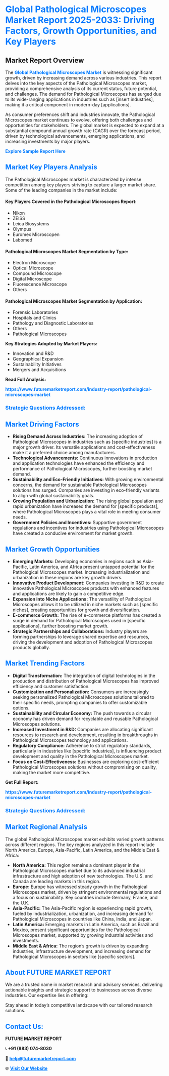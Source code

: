 <h1 style="color: #007BFF;">Global Pathological Microscopes Market Report 2025-2033: Driving Factors, Growth Opportunities, and Key Players</h1>

<section id="overview">
<h2>Market Report Overview</h2>
<p>The <a href="https://www.futuremarketreport.com/industry-report/pathological-microscopes-market" style="color: #007BFF; text-decoration: none;"><strong>Global Pathological Microscopes Market</strong></a> is witnessing significant growth, driven by increasing demand across various industries. This report delves into the key aspects of the Pathological Microscopes market, providing a comprehensive analysis of its current status, future potential, and challenges. The demand for Pathological Microscopes has surged due to its wide-ranging applications in industries such as [insert industries], making it a critical component in modern-day [applications].</p>
<p>As consumer preferences shift and industries innovate, the Pathological Microscopes market continues to evolve, offering both challenges and opportunities for stakeholders. The global market is expected to expand at a substantial compound annual growth rate (CAGR) over the forecast period, driven by technological advancements, emerging applications, and increasing investments by major players.</p>
</section>

<section id="overview">
<p><a href="https://www.futuremarketreport.com/request-sample/reportId=124419" style="color: #007BFF; text-decoration: none;"><strong>Explore Sample Report Here</strong></a></p>
</section>

<section id="key-players">
<h2 style="color: #007BFF;">Market Key Players Analysis</h2>
<p>The Pathological Microscopes market is characterized by intense competition among key players striving to capture a larger market share. Some of the leading companies in the market include:</p>
<h4>Key Players Covered in the Pathological Microscopes Report:</h4>
<ul><li>Nikon</li><li>ZEISS</li><li>Leica Biosystems</li><li>Olympus</li><li>Euromex Microscopen</li><li>Labomed</li></ul>
<h4>Pathological Microscopes Market Segmentation by Type:</h4>
<ul><li>Electron Microscope</li><li>Optical Microscope</li><li>Compound Microscope</li><li>Digital Microscope</li><li>Fluorescence Microscope</li><li>Others</li></ul>

<h4>Pathological Microscopes Market Segmentation by Application:</h4>
<ul><li>Forensic Laboratories</li><li>Hospitals and Clinics</li><li>Pathology and Diagnostic Laboratories</li><li>Others</li><li>Pathological Microscopes</li></ul>
<p><strong>Key Strategies Adopted by Market Players:</strong></p>
<ul>
<li>Innovation and R&D</li>
<li>Geographical Expansion</li>
<li>Sustainability Initiatives</li>
<li>Mergers and Acquisitions</li>
</ul>
</section>

<section>
<p><strong>Read Full Analysis: </strong></p><a href="https://www.futuremarketreport.com/industry-report/pathological-microscopes-market" style="color: #007BFF; text-decoration: none;"><strong>https://www.futuremarketreport.com/industry-report/pathological-microscopes-market</strong></a>
<h3 style="color: #007BFF;">Strategic Questions Addressed:</h3>
</section>

<section id="driving-factors">
<h2 style="color: #007BFF;">Market Driving Factors</h2>
<ul>
<li><strong>Rising Demand Across Industries:</strong> The increasing adoption of Pathological Microscopes in industries such as [specific industries] is a major growth driver. Its versatile applications and cost-effectiveness make it a preferred choice among manufacturers.</li>
<li><strong>Technological Advancements:</strong> Continuous innovations in production and application technologies have enhanced the efficiency and performance of Pathological Microscopes, further boosting market demand.</li>
<li><strong>Sustainability and Eco-Friendly Initiatives:</strong> With growing environmental concerns, the demand for sustainable Pathological Microscopes solutions has surged. Companies are investing in eco-friendly variants to align with global sustainability goals.</li>
<li><strong>Growing Population and Urbanization:</strong> The rising global population and rapid urbanization have increased the demand for [specific products], where Pathological Microscopes plays a vital role in meeting consumer needs.</li>
<li><strong>Government Policies and Incentives:</strong> Supportive government regulations and incentives for industries using Pathological Microscopes have created a conducive environment for market growth.</li>
</ul>
</section>

<section id="growth-opportunities">
<h2 style="color: #007BFF;">Market Growth Opportunities</h2>
<ul>
<li><strong>Emerging Markets:</strong> Developing economies in regions such as Asia-Pacific, Latin America, and Africa present untapped potential for the Pathological Microscopes market. Increasing industrialization and urbanization in these regions are key growth drivers.</li>
<li><strong>Innovative Product Development:</strong> Companies investing in R&D to create innovative Pathological Microscopes products with enhanced features and applications are likely to gain a competitive edge.</li>
<li><strong>Expansion into Niche Applications:</strong> The versatility of Pathological Microscopes allows it to be utilized in niche markets such as [specific niches], creating opportunities for growth and diversification.</li>
<li><strong>E-commerce Growth:</strong> The rise of e-commerce platforms has created a surge in demand for Pathological Microscopes used in [specific applications], further boosting market growth.</li>
<li><strong>Strategic Partnerships and Collaborations:</strong> Industry players are forming partnerships to leverage shared expertise and resources, driving the development and adoption of Pathological Microscopes products globally.</li>
</ul>
</section>

<section id="trending-factors">
<h2 style="color: #007BFF;">Market Trending Factors</h2>
<ul>
<li><strong>Digital Transformation:</strong> The integration of digital technologies in the production and distribution of Pathological Microscopes has improved efficiency and customer satisfaction.</li>
<li><strong>Customization and Personalization:</strong> Consumers are increasingly seeking personalized Pathological Microscopes solutions tailored to their specific needs, prompting companies to offer customizable options.</li>
<li><strong>Sustainability and Circular Economy:</strong> The push towards a circular economy has driven demand for recyclable and reusable Pathological Microscopes solutions.</li>
<li><strong>Increased Investment in R&D:</strong> Companies are allocating significant resources to research and development, resulting in breakthroughs in Pathological Microscopes technology and applications.</li>
<li><strong>Regulatory Compliance:</strong> Adherence to strict regulatory standards, particularly in industries like [specific industries], is influencing product development and quality in the Pathological Microscopes market.</li>
<li><strong>Focus on Cost-Effectiveness:</strong> Businesses are exploring cost-efficient Pathological Microscopes solutions without compromising on quality, making the market more competitive.</li>
</ul>
</section>

<section>
<p><strong>Get Full Report: </strong></p><a href="https://www.futuremarketreport.com/industry-report/pathological-microscopes-market" style="color: #007BFF; text-decoration: none;"><strong>https://www.futuremarketreport.com/industry-report/pathological-microscopes-market</strong></a>
<h3 style="color: #007BFF;">Strategic Questions Addressed:</h3>
</section>


<section id="regional-analysis">
<h2 style="color: #007BFF;">Market Regional Analysis</h2>
<p>The global Pathological Microscopes market exhibits varied growth patterns across different regions. The key regions analyzed in this report include North America, Europe, Asia-Pacific, Latin America, and the Middle East & Africa:</p>
<ul>
<li><strong>North America:</strong> This region remains a dominant player in the Pathological Microscopes market due to its advanced industrial infrastructure and high adoption of new technologies. The U.S. and Canada are leading markets in this region.</li>
<li><strong>Europe:</strong> Europe has witnessed steady growth in the Pathological Microscopes market, driven by stringent environmental regulations and a focus on sustainability. Key countries include Germany, France, and the U.K.</li>
<li><strong>Asia-Pacific:</strong> The Asia-Pacific region is experiencing rapid growth, fueled by industrialization, urbanization, and increasing demand for Pathological Microscopes in countries like China, India, and Japan.</li>
<li><strong>Latin America:</strong> Emerging markets in Latin America, such as Brazil and Mexico, present significant opportunities for the Pathological Microscopes market, supported by growing industrial activities and investments.</li>
<li><strong>Middle East & Africa:</strong> The region’s growth is driven by expanding industries, infrastructure development, and increasing demand for Pathological Microscopes in sectors like [specific sectors].</li>
</ul>
</section>

<footer>
<h2 style="color: #007BFF;">About FUTURE MARKET REPORT</h2>
<p>We are a trusted name in market research and advisory services, delivering actionable insights and strategic support to businesses across diverse industries. Our expertise lies in offering:</p>

<p>Stay ahead in today’s competitive landscape with our tailored research solutions.</p>

<h2 style="color: #007BFF;">Contact Us:</h2>
<p><strong>FUTURE MARKET REPORT</strong></p>
<p>📞 <strong>+91 (883) 074-8030</strong></p>
<p>📧 <strong><a href="mailto:help@futuremarketreport.com" style="color: #007BFF;">help@futuremarketreport.com</a></strong></p>
<p>🌐 <strong><a href="https://www.futuremarketreport.com/" style="color: #007BFF;">Visit Our Website</a></strong></p>
</footer>